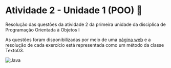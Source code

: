 # Atividade 2 - Unidade 1 (POO) :bookmark_tabs:

Resolução das questões da atividade 2 da primeira unidade da disciplica de Programação Orientada à Objetos I

As questões foram disponibilizadas por meio de uma [página web](https://sites.google.com/view/fabricio10/p%C3%A1gina-inicial/cursos/poo1/texto03)
e a resolução de cada exercício está representada como um método da classe Texto03.

![Java](https://img.shields.io/badge/java-%23ED8B00.svg?style=for-the-badge&logo=java&logoColor=white)

